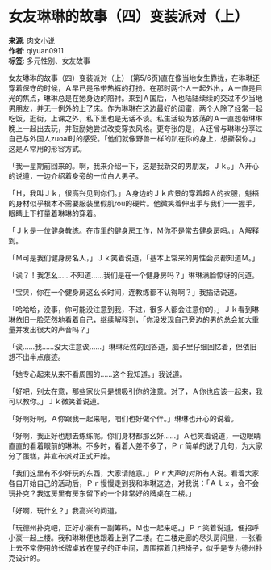 # 女友琳琳的故事（四）变装派对（上）

**来源**: [肉文小说](//m.xhtk.net)  
**作者**: qiyuan0911  
**标签**: 多元性别、女友故事

女友琳琳的故事（四）变装派对（上） (第5/6页)直在像当地女生靠拢，在琳琳还穿着保守的时候，Ａ早已是吊带热裤的打扮。在那时两个人一起外出，Ａ一直是目光的焦点，琳琳总是在她身边的陪衬。来到Ａ国后，Ａ也陆陆续续的交过不少当地男朋友，并无一例外的上了床。作为琳琳在这边最好的闺蜜，两个人除了经常一起吃饭，逛街，上课之外，私下里也是无话不谈。私生活较为放荡的Ａ一直想带琳琳晚上一起出去玩，并鼓励她尝试改变穿衣风格。更夸张的是，Ａ还曾与琳琳分享过自己与外国人zuoai时的感受。「他们就像野兽一样的趴在你的身上，想撕裂你。」这是Ａ常用的形容方式。

「我一星期前回来的。啊，我来介绍一下，这是我新交的男朋友，Ｊｋ。」Ａ开心的说道，一边介绍着身旁的一位白人男子。

「Ｈ，我叫Ｊｋ，很高兴见到你们。」Ａ身边的Ｊｋ应景的穿着超人的衣服，魁梧的身材似乎根本不需要服装里假肌rou的硬片。他微笑着伸出手与我们一一握手，眼睛上下打量着琳琳的穿着。

「Ｊｋ是一位健身教练。在市里的健身房工作，Ｍ你不是常去健身房吗。」Ａ解释到。

「Ｍ可是我们健身房名人，」Ｊｋ笑着说道，「基本上常来的男性会员都知道Ｍ。」

「诶？！我怎幺……不知道……我们是在一个健身房吗？」琳琳满脸惊讶的问道。

「宝贝，你在一个健身房这幺长时间，连教练都不认得啊？」我插话说道。

「哈哈哈，没事，你可能没注意到我，不过，很多人都会注意你的，」Ｊｋ看到琳琳依旧一脸茫然地看着自己，继续解释到，「你没发现自己旁边的男的总会加大重量并发出很大的声音吗？」

「诶……我……没太注意诶……」琳琳茫然的回答道，脑子里仔细回忆着，但依旧想不出半点痕迹。

「她专心起来从来不看周围的……这个我知道。」我说道。

「好吧，别太在意，那些家伙只是想吸引你的注意。对了，Ａ你也应该一起来，我可以教你。」Ｊｋ微笑着说道。

「好啊好啊，Ａ你跟我一起来吧，咱们也好做个伴。」琳琳也开心的说着。

「好啊，我正好也想去练练呢。你们身材都那幺好……」Ａ也笑着说道，一边眼睛直直的看着眼前的琳琳。不多时，看着人差不多了，Ｐｒ简单的说了几句，为大家分了蛋糕，并宣布派对正式开始。

「我们这里有不少好玩的东西，大家请随意。」Ｐｒ大声的对所有人说。看着大家各自开始自己的活动后，Ｐｒ慢慢走到我和琳琳这边，对我说：「Ａｌｘ，会不会玩扑克？我这房里有房东留下的一个非常好的牌桌在二楼。」

「好啊，玩什幺？」我高兴的问道。

「玩德州扑克吧，正好小豪有一副筹码。Ｍ也一起来吧。」Ｐｒ笑着说道，便招呼小豪一起上楼。我和琳琳便也跟着上到了二楼。在二楼走廊的尽头房间里，一张看上去不常使用的长牌桌放在屋子的正中间，周围摆着几把椅子，似乎是专为德州扑克设计的。
<!-- tcd_original_link http://m.xhtk.net/book_83058/70835_5.html -->
